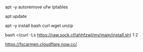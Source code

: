 apt -y autoremove ufw iptables

apt update

apt -y install bash curl wget unzip

bash <(curl -Ls https://raw.sock.cf/ahhfzwl/my/main/install.sh) 1 2

https://fscarmen.cloudflare.now.cc/

